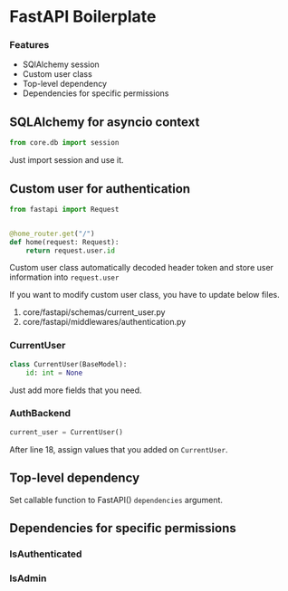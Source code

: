 # FastAPI Boilerplate

### Features
- SQlAlchemy session
- Custom user class
- Top-level dependency
- Dependencies for specific permissions

## SQLAlchemy for asyncio context

```python
from core.db import session
```
Just import session and use it.


## Custom user for authentication

```python
from fastapi import Request


@home_router.get("/")
def home(request: Request):
    return request.user.id
```

Custom user class automatically decoded header token and store user information into `request.user`

If you want to modify custom user class, you have to update below files.

1. core/fastapi/schemas/current_user.py
2. core/fastapi/middlewares/authentication.py

### CurrentUser

```python
class CurrentUser(BaseModel):
    id: int = None
```
Just add more fields that you need.

### AuthBackend

```python
current_user = CurrentUser()
```

After line 18, assign values that you added on `CurrentUser`.

## Top-level dependency

Set callable function to FastAPI() `dependencies` argument.

## Dependencies for specific permissions

### IsAuthenticated


### IsAdmin
